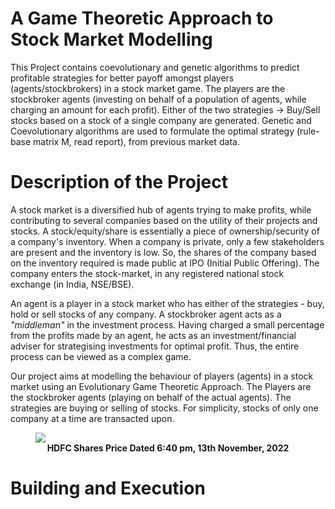 # A Game Theoretic Approach to Stock Market Modelling 
This Project contains coevolutionary and genetic algorithms to predict profitable strategies for better payoff amongst players (agents/stockbrokers) in a stock market game. The players are the stockbroker agents (investing on behalf of a population of agents, while charging an amount for each profit). Either of the two strategies -> Buy/Sell stocks based on a stock of a single company are generated. Genetic and Coevolutionary algorithms are used to formulate the optimal strategy (rule-base matrix M, read report), from previous market data.

# Description of the Project
A stock market is a diversified hub of agents trying to make profits, while contributing to several companies based on the utility of their projects and stocks. A stock/equity/share is essentially a piece of ownership/security of a company's inventory. When a company is private, only a few stakeholders are present and the inventory is low. So, the shares of the company based on the inventory required is made public at IPO (Initial Public Offering). The company enters the stock-market, in any registered national stock exchange (in India, NSE/BSE). 

An agent is a player in a stock market who has either of the strategies - buy, hold or sell stocks of any company. A stockbroker agent acts as a _"middleman"_ in the investment process. Having charged a small percentage from the profits made by an agent, he acts as an investment/financial adviser for strategising investments for optimal profit. Thus, the entire process can be viewed as a complex game.

Our project aims at modelling the behaviour of players (agents) in a stock market using an Evolutionary Game Theoretic Approach. The Players are the stockbroker agents (playing on behalf of the actual agents). The strategies are buying or selling of stocks. For simplicity, stocks of only one company at a time are transacted upon.

<figure>
<img src="https://drive.google.com/uc?export=view&id=1i2jfkNY_apzGx2z045vVG3hkIkT9ZvNn">
<figcaption align = "center"><b>HDFC Shares Price Dated 6:40 pm, 13th November, 2022 </b></figcaption>
</figure>
<!-- ![HDFC_Share.png]()
<><b></b>| -->

# Building and Execution

